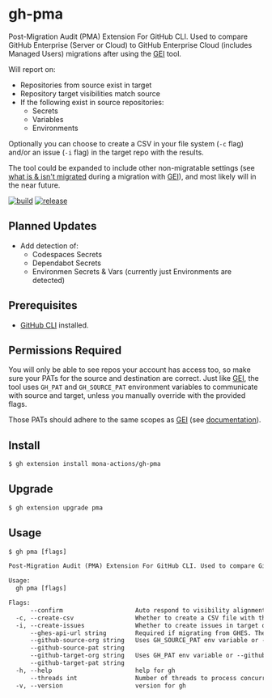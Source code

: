 # gh-pma
Post-Migration Audit (PMA) Extension For GitHub CLI. Used to compare GitHub Enterprise (Server or Cloud) to GitHub Enterprise Cloud (includes Managed Users) migrations after using the [GEI](https://github.com/github/gh-gei) tool.

Will report on:
- Repositories from source exist in target
- Repository target visibilities match source
- If the following exist in source repositories:
   - Secrets
   - Variables
   - Environments

Optionally you can choose to create a CSV in your file system (`-c` flag) and/or an issue (`-i` flag) in the target repo with the results.

The tool could be expanded to include other non-migratable settings (see [what is & isn't migrated](https://docs.github.com/en/migrations/using-github-enterprise-importer/understanding-github-enterprise-importer/migration-support-for-github-enterprise-importer#githubcom-migration-support) during a migration with [GEI](https://github.com/github/gh-gei)), and most likely will in the near future.

[![build](https://github.com/mona-actions/gh-pma/actions/workflows/build.yaml/badge.svg)](https://github.com/mona-actions/gh-pma/actions/workflows/build.yaml)
[![release](https://github.com/mona-actions/gh-pma/actions/workflows/release.yaml/badge.svg)](https://github.com/mona-actions/gh-pma/actions/workflows/release.yaml)

## Planned Updates
- Add detection of:
   - Codespaces Secrets
   - Dependabot Secrets
   - Environmen Secrets & Vars (currently just Environments are detected)

## Prerequisites
- [GitHub CLI](https://cli.github.com/manual/installation) installed.

## Permissions Required
You will only be able to see repos your account has access too, so make sure your PATs for the source and destination are correct. Just like [GEI](https://github.com/github/gh-gei), the tool uses `GH_PAT` and `GH_SOURCE_PAT` environment variables to communicate with source and target, unless you manually override with the provided flags.

Those PATs should adhere to the same scopes as [GEI](https://github.com/github/gh-gei) (see [documentation](https://docs.github.com/en/migrations/using-github-enterprise-importer/preparing-to-migrate-with-github-enterprise-importer/managing-access-for-github-enterprise-importer#required-scopes-for-personal-access-tokens)).

## Install

```bash
$ gh extension install mona-actions/gh-pma
```

## Upgrade
```bash
$ gh extension upgrade pma
```

## Usage

```txt
$ gh pma [flags]
```

```txt
Post-Migration Audit (PMA) Extension For GitHub CLI. Used to compare GitHub Enterprise (Server or Cloud) to GitHub Enterprise Cloud (includes Managed Users) migrations.

Usage:
  gh pma [flags]

Flags:
      --confirm                    Auto respond to visibility alignment confirmation prompt
  -c, --create-csv                 Whether to create a CSV file with the results.
  -i, --create-issues              Whether to create issues in target org repositories or not.
      --ghes-api-url string        Required if migrating from GHES. The domain name for your GHES instance. For example: ghes.contoso.com (default "github.com")
      --github-source-org string   Uses GH_SOURCE_PAT env variable or --github-source-pat option. Will fall back to GH_PAT or --github-target-pat if not set.
      --github-source-pat string   
      --github-target-org string   Uses GH_PAT env variable or --github-target-pat option.
      --github-target-pat string   
  -h, --help                       help for gh
      --threads int                Number of threads to process concurrently. Maximum of 10 allowed. Increasing this number could get your PAT blocked due to API limiting. (default 3)
  -v, --version                    version for gh
```